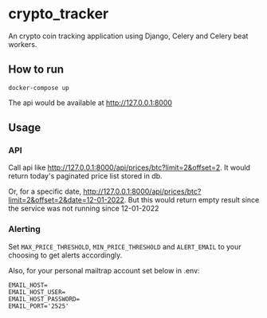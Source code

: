 # crypto_tracker

An crypto coin tracking application using Django, Celery and Celery beat workers.

## How to run

```
docker-compose up
```

The api would be available at http://127.0.0.1:8000

## Usage

### API

Call api like http://127.0.0.1:8000/api/prices/btc?limit=2&offset=2. It would return today's paginated price list stored in db.

Or, for a specific date, http://127.0.0.1:8000/api/prices/btc?limit=2&offset=2&date=12-01-2022. But this would return
empty result since the service was not running since 12-01-2022

### Alerting

Set `MAX_PRICE_THRESHOLD`, `MIN_PRICE_THRESHOLD` and `ALERT_EMAIL` to your choosing to get alerts accordingly.

Also, for your personal mailtrap account set below in .env:

```
EMAIL_HOST=
EMAIL_HOST_USER=
EMAIL_HOST_PASSWORD=
EMAIL_PORT='2525'
```
